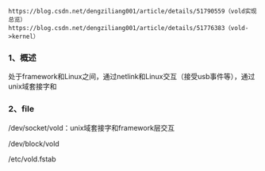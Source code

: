 ```
https://blog.csdn.net/dengziliang001/article/details/51790559（vold实现总览）
https://blog.csdn.net/dengziliang001/article/details/51776383（vold->kernel）
```



### 1、概述

处于framework和Linux之间，通过netlink和Linux交互（接受usb事件等），通过unix域套接字和

### 2、file

/dev/socket/vold：unix域套接字和framework层交互

/dev/block/vold

/etc/vold.fstab

